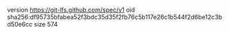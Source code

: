 version https://git-lfs.github.com/spec/v1
oid sha256:df95735bfabea52f3bdc35d35f2fb76c5b117e26c1b544f2d6be12c3bd50e6cc
size 574
